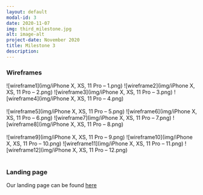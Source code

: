 ```yaml
---
layout: default
modal-id: 3
date: 2020-11-07
img: third_milestone.jpg
alt: image-alt
project-date: November 2020
title: Milestone 3
description:  
---
```

### Wireframes

![wireframe1](img/iPhone X, XS, 11 Pro – 1.png)
![wireframe2](img/iPhone X, XS, 11 Pro – 2.png)
![wireframe3](img/iPhone X, XS, 11 Pro – 3.png)
![wireframe4](img/iPhone X, XS, 11 Pro – 4.png)
<br><br>
![wireframe5](img/iPhone X, XS, 11 Pro – 5.png)
![wireframe6](img/iPhone X, XS, 11 Pro – 6.png)
![wireframe7](img/iPhone X, XS, 11 Pro – 7.png)
![wireframe8](img/iPhone X, XS, 11 Pro – 8.png)
<br><br>
![wireframe9](img/iPhone X, XS, 11 Pro – 9.png)
![wireframe10](img/iPhone X, XS, 11 Pro – 10.png)
![wireframe11](img/iPhone X, XS, 11 Pro – 11.png)
![wireframe12](img/iPhone X, XS, 11 Pro – 12.png)
<br><br>

### Landing page

Our landing page can be found [here](https://unifind2020.github.io/home/)
